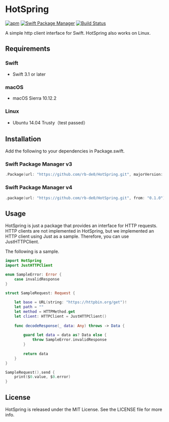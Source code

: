 # HotSpring


[![apm](https://img.shields.io/apm/l/vim-mode.svg)]()
[![Swift Package Manager](https://img.shields.io/badge/Swift%20Package%20Manager-compatible-brightgreen.svg)](https://github.com/apple/swift-package-manager)
[![Build Status](https://travis-ci.org/rb-de0/Fluxer.svg?branch=master)](https://travis-ci.org/rb-de0/HotSpring)


A simple http client interface for Swift.
HotSpring also works on Linux.

## Requirements

### Swift

- Swift 3.1 or later

### macOS

- macOS Sierra 10.12.2

### Linux

- Ubuntu 14.04 Trusty（test passed）

## Installation

Add the following to your dependencies in Package.swift.

### Swift Package Manager v3


```Swift
.Package(url: "https://github.com/rb-de0/HotSpring.git", majorVersion: 0)
```

### Swift Package Manager v4


```Swift
.package(url: "https://github.com/rb-de0/HotSpring.git", from: "0.1.0")
```

## Usage

HotSpring is just a package that provides an interface for HTTP requests. 
HTTP clients are not implemented in HotSpring, but we implemented an HTTP client using Just as a sample. Therefore, you can use JustHTTPClient.

The following is a sample.

```Swift
import HotSpring
import JustHTTPClient

enum SampleError: Error {
    case invalidResponse
}

struct SampleRequest: Request {
    
    let base = URL(string: "https://httpbin.org/get")!
    let path = ""
    let method = HTTPMethod.get
    let client: HTTPClient = JustHTTPClient()
    
    func decodeResponse(_ data: Any) throws -> Data {
        
        guard let data = data as? Data else {
            throw SampleError.invalidResponse
        }
        
        return data
    }
}

SampleRequest().send {
    print($0.value, $0.error)
}
```

## License

HotSpring is released under the MIT License. See the LICENSE file for more info.


